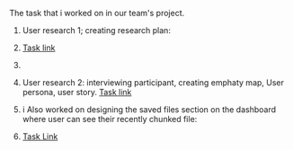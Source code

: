 The task that i worked on in our team's project.
1. User research 1; creating research plan:
2. [Task link](https://docs.google.com/document/d/1Z0SAxt5OWZlJORmobp63Zi0nax0HcjwyYljp3Ala60g/edit?usp=drivesdk)
3. 
4. User research 2: interviewing participant, creating emphaty map, User persona, user story.
[Task link](https://www.figma.com/file/JiJZTqbYAI3J5FAa8coohr/chunk-file-49-emphathy-map?node-id=0%3A1) 

3. i Also worked on designing the saved files section on the dashboard where user can see their recently chunked file:
4.  [Task Link](https://www.figma.com/file/yEaA3KGEgJwKdTvJJLaVKg/Proj-team-49-work-board?node-id=31%3A4781)
